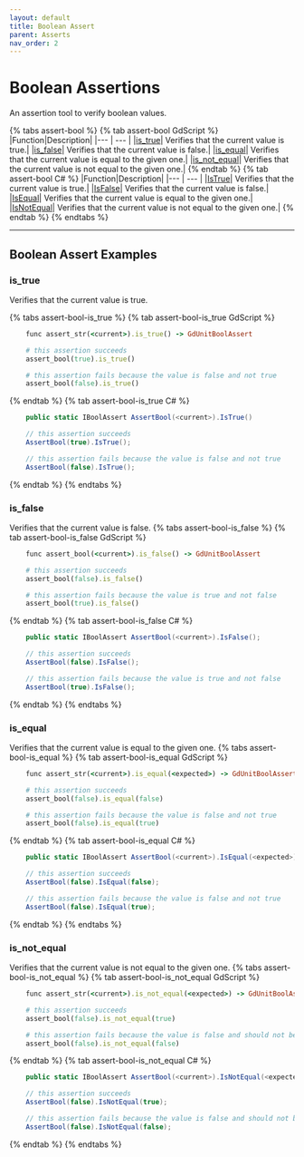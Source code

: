```yaml
---
layout: default
title: Boolean Assert
parent: Asserts
nav_order: 2
---
```


# Boolean Assertions

An assertion tool to verify boolean values.

{% tabs assert-bool %}
{% tab assert-bool GdScript %}
|Function|Description|
|--- | --- |
|[is_true](/gdUnit3/asserts/assert-bool/#is_true)| Verifies that the current value is true.|
|[is_false](/gdUnit3/asserts/assert-bool/#is_false)| Verifies that the current value is false.|
|[is_equal](/gdUnit3/asserts/assert-bool/#is_equal)| Verifies that the current value is equal to the given one.|
|[is_not_equal](/gdUnit3/asserts/assert-bool/#is_not_equal)| Verifies that the current value is not equal to the given one.|
{% endtab %}
{% tab assert-bool C# %}
|Function|Description|
|--- | --- |
|[IsTrue](/gdUnit3/asserts/assert-bool/#is_true)| Verifies that the current value is true.|
|[IsFalse](/gdUnit3/asserts/assert-bool/#is_false)| Verifies that the current value is false.|
|[IsEqual](/gdUnit3/asserts/assert-bool/#is_equal)| Verifies that the current value is equal to the given one.|
|[IsNotEqual](/gdUnit3/asserts/assert-bool/#is_not_equal)| Verifies that the current value is not equal to the given one.|
{% endtab %}
{% endtabs %}

---
## Boolean Assert Examples

### is_true
Verifies that the current value is true.

{% tabs assert-bool-is_true %}
{% tab assert-bool-is_true GdScript %}
```ruby
    func assert_str(<current>).is_true() -> GdUnitBoolAssert
```
```ruby
    # this assertion succeeds
    assert_bool(true).is_true()

    # this assertion fails because the value is false and not true
    assert_bool(false).is_true()
```
{% endtab %}
{% tab assert-bool-is_true C# %}
```cs
    public static IBoolAssert AssertBool(<current>).IsTrue()
```
```cs
    // this assertion succeeds
    AssertBool(true).IsTrue();

    // this assertion fails because the value is false and not true
    AssertBool(false).IsTrue();
```
{% endtab %}
{% endtabs %}

### is_false
Verifies that the current value is false.
{% tabs assert-bool-is_false %}
{% tab assert-bool-is_false GdScript %}
```ruby
    func assert_bool(<current>).is_false() -> GdUnitBoolAssert
```
```ruby
    # this assertion succeeds
    assert_bool(false).is_false()

    # this assertion fails because the value is true and not false
    assert_bool(true).is_false()
```
{% endtab %}
{% tab assert-bool-is_false C# %}
```cs
    public static IBoolAssert AssertBool(<current>).IsFalse();
```
```cs
    // this assertion succeeds
    AssertBool(false).IsFalse();

    // this assertion fails because the value is true and not false
    AssertBool(true).IsFalse();
```
{% endtab %}
{% endtabs %}


### is_equal
Verifies that the current value is equal to the given one.
{% tabs assert-bool-is_equal %}
{% tab assert-bool-is_equal GdScript %}
```ruby
    func assert_str(<current>).is_equal(<expected>) -> GdUnitBoolAssert
```
```ruby
    # this assertion succeeds
    assert_bool(false).is_equal(false)

    # this assertion fails because the value is false and not true
    assert_bool(false).is_equal(true)
```
{% endtab %}
{% tab assert-bool-is_equal C# %}
```cs
    public static IBoolAssert AssertBool(<current>).IsEqual(<expected>);
```
```cs
    // this assertion succeeds
    AssertBool(false).IsEqual(false);

    // this assertion fails because the value is false and not true
    AssertBool(false).IsEqual(true);
```
{% endtab %}
{% endtabs %}


### is_not_equal
Verifies that the current value is not equal to the given one.
{% tabs assert-bool-is_not_equal %}
{% tab assert-bool-is_not_equal GdScript %}
```ruby
    func assert_str(<current>).is_not_equal(<expected>) -> GdUnitBoolAssert
```
```ruby
    # this assertion succeeds
    assert_bool(false).is_not_equal(true)

    # this assertion fails because the value is false and should not be false
    assert_bool(false).is_not_equal(false)
```
{% endtab %}
{% tab assert-bool-is_not_equal C# %}
```cs
    public static IBoolAssert AssertBool(<current>).IsNotEqual(<expected>);
```
```cs
    // this assertion succeeds
    AssertBool(false).IsNotEqual(true);

    // this assertion fails because the value is false and should not be false
    AssertBool(false).IsNotEqual(false);
```
{% endtab %}
{% endtabs %}